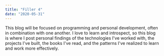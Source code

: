 ```yaml
---
title: "Filler 4"
date: "2020-05-31"
---
```


This blog will be focused on programming and personal development, often in combination with one another. I love to learn and introspect, so this blog is where I post personal findings of the technologies I've worked with, the projects I've built, the books I've read, and the patterns I've realized to learn and work more effectively.
